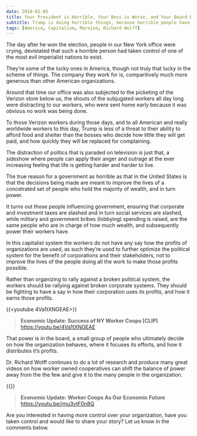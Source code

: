 ```yaml
---
date: 2018-02-05
title: Your President is Horrible, Your Boss is Worse, and Your Board Even More So
subtitle: Trump is doing horrible things, because horrible people have all the money and power.
tags: [America, Capitalism, Marxism, Richard Wolff]
---
```


The day after he won the election, people in our New York office were crying, devistated that such a horrible person had taken control of one of the most evil imperialist nations to exist.

They’re some of the lucky ones in America, though not truly that lucky in the scheme of things. The company they work for is, comparitively much more generous than other American organizations.

Around that time our office was also subjected to the picketing of the Verizon store below us, the shouts of the subjugated workers all day long were distracting to our workers, who were sent home early because it was obvious no work was being done.

To those Verizon workers during those days, and to all American and really worldwide workers to this day, Trump is less of a threat to their ability to afford food and shelter than the bosses who decide how little they will get paid, and how quickly they will be replaced for complaining.

The distraction of politics that is paraded on television is just that, a sideshow where people can apply their anger and outrage at the ever increasing feeling that life is getting harder and harder to live.

The true reason for a government as horrible as that in the United States is that the decisions being made are meant to improve the lives of a concetrated set of people who hold the majority of wealth, and in turn power.

It turns out those people influencing government, ensuring that corporate and investment taxes are slashed and in turn social services are slashed, while military and government bribes (lobbying) spending is raised, are the same people who are in charge of how much wealth, and subsequently power their workers have.

In this capitalist system the workers do not have any say how the profits of organizations are used, as such they’re used to further optimize the political system for the benefit of corporations and their stakeholders, not to improve the lives of the people doing all the work to make those profits possible.

Rather than organizing to rally against a broken political system, the workers should be rallying against broken corporate systems. They should be fighting to have a say in how their corporation uses its profits, and how it earns those profits.

{{<youtube 4Va1tXNGEAE>}}

> **Economic Update: Success of NY Worker Coops [CLIP]**
> https://youtu.be/4Va1tXNGEAE

That power is in the board, a small group of people who ultimately decide on how the organization behaves, where it focuses its efforts, and how it distributes it’s profits.

Dr. Richard Wolff continues to do a lot of research and produce many great videos on how worker owned cooperatives can shift the balance of power away from the the few and give it to the many people in the organization.

{{<youtube jmu3vtF0n8Q>}}

> **Economic Update: Worker Coops As Our Economic Future**
> https://youtu.be/jmu3vtF0n8Q

Are you interested in having more control over your organization, have you taken control and would like to share your story? Let us know in the comments below.
